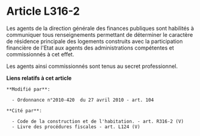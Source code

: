 # Article L316-2

Les agents de la direction générale des finances publiques sont habilités à communiquer tous renseignements permettant de
déterminer le caractère de résidence principale des logements construits avec la participation financière de l'Etat aux
agents des administrations compétentes et commissionnés à cet effet. 

Les agents ainsi commissionnés sont tenus au secret professionnel.

**Liens relatifs à cet article**

	**Modifié par**:

	  - Ordonnance n°2010-420  du 27 avril 2010 - art. 104

	**Cité par**:

	  - Code de la construction et de l'habitation. - art. R316-2 (V)
	  - Livre des procédures fiscales - art. L124 (V)
